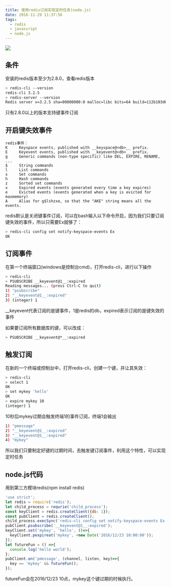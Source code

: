 ```yaml
---
title: 使用redis订阅实现定时任务(node.js)
date: 2016-11-29 11:37:56
tags:
  - redis
  - javascript
  - node.js
---
```

![](http://cdn-public.imxuezi.com/redis.png)

## 条件
安装的redis版本至少为2.8.0，查看redis版本
```bash
> redis-cli --version
redis-cli 3.2.5
> redis-server --version
Redis server v=3.2.5 sha=00000000:0 malloc=libc bits=64 build=112b103d6428f815
```
只有2.8.0以上的版本支持键事件订阅

## 开启键失效事件
```
redis事件：
K     Keyspace events, published with __keyspace@<db>__ prefix.
E     Keyevent events, published with __keyevent@<db>__ prefix.
g     Generic commands (non-type specific) like DEL, EXPIRE, RENAME, ...
$     String commands
l     List commands
s     Set commands
h     Hash commands
z     Sorted set commands
x     Expired events (events generated every time a key expires)
e     Evicted events (events generated when a key is evicted for maxmemory)
A     Alias for g$lshzxe, so that the "AKE" string means all the events.
```

redis默认是关闭键事件订阅，可以在bash输入以下命令开启，因为我们只要订阅键失效的事件，所以只需要Ex就够了：
```bash
> redis-cli config set notify-keyspace-events Ex
OK
```

## 订阅事件
在第一个终端窗口(windows是控制台cmd)，打开redis-cli，进行以下操作
```bash
> redis-cli
> PSUBSCRIBE __keyevent@1__:expired
Reading messages... (press Ctrl-C to quit)
1) "psubscribe"
2) "__keyevent@1__:expired"
3) (integer) 1
```

__keyevent代表订阅的是键事件，1是redis的db，expired表示订阅的是键失效的事件

如果要订阅所有数据库的键，可以改成：
```bash
> PSUBSCRIBE __keyevent@*__:expired
```

## 触发订阅
在新的一个终端或控制台中，打开redis-cli，创建一个键，并让其失效：
```bash
> redis-cli
> select 1
OK
> set mykey 'hello'
OK
> expire mykey 10
(integer) 1
```

10秒后mykey过期会触发终端1的事件订阅，终端1会输出
```bash
1) "pmessage"
2) "__keyevent@1__:expired"
3) "__keyevent@1__:expired"
4) "mykey"
```

所以我们只要制定好键的过期时间，去触发键订阅事件，利用这个特性，可以实现定时任务

## node.js代码
用到第三方模块redis(npm install redis)
```js
'use strict';
let redis = require('redis');
let child_process = requrie('child_process');
const keyClient = redis.createClient({db: 1});
const pubClient = redis.createClient();
child_process.execSync('redis-cli config set notify-keyspace-events Ex'); // 确保键事件订阅开启
pubClient.psubscribe('__keyevent@1__:expired');
keyClient.set('mykey', 'hello', ()=>{
  keyClient.pexpireat('mykey', +new Date('2016/12/23 10:00:00'));
});
let futureFun = () =>{
  console.log('hello world');
};
pubClient.on('pmessage', (channel, listen, key)=>{
  key == 'mykey' && futureFun();
});
```
futureFun会在2016/12/23 10点，mykey这个键过期的时候执行。
